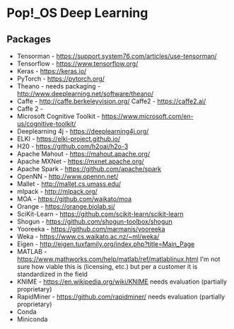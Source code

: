 # Pop!\_OS Deep Learning

## Packages

- Tensorman - https://support.system76.com/articles/use-tensorman/
- Tensorflow - https://www.tensorflow.org/
- Keras - https://keras.io/ 
- PyTorch - https://pytorch.org/
- Theano - needs packaging - http://www.deeplearning.net/software/theano/
- Caffe - http://caffe.berkeleyvision.org/ Caffe2 - https://caffe2.ai/
- Caffe 2 -
- Microsoft Cognitive Toolkit - https://www.microsoft.com/en-us/cognitive-toolkit/
- Deeplearning 4j - https://deeplearning4j.org/
- ELKI - https://elki-project.github.io/
- H20 - https://github.com/h2oai/h2o-3
- Apache Mahout - https://mahout.apache.org/
- Apache MXNet - https://mxnet.apache.org/
- Apache Spark - https://github.com/apache/spark
- OpenNN - http://www.opennn.net/
- Mallet - http://mallet.cs.umass.edu/
- mlpack - http://mlpack.org/
- MOA - https://github.com/waikato/moa
- Orange - https://orange.biolab.si/
- SciKit-Learn - https://github.com/scikit-learn/scikit-learn
- Shogun - https://github.com/shogun-toolbox/shogun
- Yooreeka - https://github.com/marmanis/yooreeka
- Weka - https://www.cs.waikato.ac.nz/~ml/weka/
- Eigen - http://eigen.tuxfamily.org/index.php?title=Main_Page
- MATLAB - https://www.mathworks.com/help/matlab/ref/matlablinux.html 
I'm not sure how viable this is (licensing, etc.) but per a customer
it is standardized in the field
- KNIME - https://en.wikipedia.org/wiki/KNIME needs evaluation (partially proprietary)
- RapidMiner - https://github.com/rapidminer/ needs evaluation (partially proprietary)
- Conda
- Miniconda

